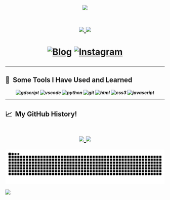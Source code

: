 <p align="center">
  <img src="https://capsule-render.vercel.app/api?text=&animation=fadeIn&type=waving&color=gradient&height=100"/>
</p>

<h1 align="center">
<a href="https://git.io/typing-svg">
    <img src="https://readme-typing-svg.herokuapp.com/?lines=Hello,+There!+👋;👩‍💻Im+Wilson+Fernandes....;Nice+to+meet+you!;&center=true&size=25">
    <img src="https://readme-typing-svg.herokuapp.com/?lines=やあ+みんな。+👋;👩‍💻+私はウィルソンです......;初めまして！&center=true&size=25">
</a>
</h1>

<h1 align="center">
 
[![Blog](https://img.shields.io/badge/LinkedIn-0077B5?style=for-the-badge&logo=linkedin&logoColor=white)](https://www.linkedin.com/in/wilson-fernandes-uilsu/)
[![Instagram](https://img.shields.io/badge/Instagram-E4405F?style=for-the-badge&logo=instagram&logoColor=white)](https://www.instagram.com/uiilsu/)
</h1>

<hr>
<h2> 🚀 &nbsp;Some Tools I Have Used and Learned</h2>
<h5 align="center">
<img src="https://cdn.jsdelivr.net/gh/devicons/devicon@latest/icons/godot/godot-original.svg" alt="gdscript" width="45" height="45" />
<img src="https://cdn.jsdelivr.net/gh/devicons/devicon/icons/vscode/vscode-original.svg" alt="vscode" width="45" height="45"/> 
<img src="https://cdn.jsdelivr.net/gh/devicons/devicon@latest/icons/python/python-original.svg" alt="python" width="45" height="45" />
<img src="https://cdn.jsdelivr.net/gh/devicons/devicon/icons/git/git-original.svg" alt="git" width="45" height="45"/>
<img src="https://cdn.jsdelivr.net/gh/devicons/devicon/icons/html5/html5-original.svg" alt="html" width="45" height="45"/>
<img src="https://cdn.jsdelivr.net/gh/devicons/devicon@latest/icons/css3/css3-original.svg" alt="css3" width="45" height="45" />
<img src="https://raw.githubusercontent.com/jmnote/z-icons/master/svg/javascript.svg" alt="javascript" width="45" height="45" />
</p>
<hr>

<h2> 📈 &nbsp;My GitHub History!</h2>
<h1 align="center">
<a href="https://github.com/WilsonFA">
  <img height="180em" src="https://github-readme-stats.vercel.app/api?username=WilsonFA&theme=tokyonight&show_icons=true" />
  <img height="180em" src="https://github-readme-stats.vercel.app/api/top-langs/?username=WilsonFA&theme=tokyonight&layout=compact" />
</a>
</h1>

<div align=center>

  <img src="https://raw.githubusercontent.com/WilsonFA/WilsonFA/output/snake.svg" alt="Snake animation">
  
</div>

<p align="left">
  <img src="https://capsule-render.vercel.app/api?type=waving&color=gradient&height=100&section=footer"/>
</p>
